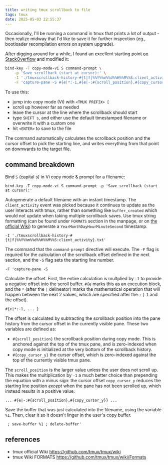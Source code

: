 ```yaml
---
title: writing tmux scrollback to file
tags: tmux
date: 2025-05-03 22:55:37
---
```


Occasionally, I'll be running a command in tmux that prints a lot of output - then realize midway that I'd like to save it for further inspection (eg., bootloader recompilation errors on system upgrade). 

After digging around for a while, I found an excellent starting point [on StackOverflow](https://unix.stackexchange.com/a/26568) and modified it:

```bash
bind-key -T copy-mode-vi S command-prompt \
    -p 'Save scrollback (start at cursor):' \
    -I './tmuxscrollback-history-#{t|f|%%Y%%m%%d%%H%%M%%S:client_activity}.txt' \
    -F 'capture-pane -S #{e|*:-1,#{e|-:#{scroll_position},#{copy_cursor_y}}} ; save-buffer %1 ; delete-buffer'

```

To use this:

- jump into copy mode (Vi) with `<TMUX PREFIX> [`
- scroll up however far as needed
- leave the cursor at the line where the scrollback should start
- type `SHIFT s`, and either use the default timestamped filename or overwrite it with a custom one
- hit `<ENTER>` to save to the file

The command automatically calculates the scrollback position and the cursor offset to pick the starting line, and writes everything from that point on downwards to the target file. 

## command breakdown

Bind `S` (capital s) in Vi copy mode & prompt for a filename:

```
bind-key -T copy-mode-vi S command-prompt -p 'Save scrollback (start at cursor):'
```

Autogenerate a default filename with an instant timestamp. The `client_activity` event was picked because it continues to update as the user interacts with tmux, rather than something like `buffer_created` which would not update when taking multiple scrollback saves. Use tmux string formatting (can be found under `FORMATS` section in the manpage, or on [the official Wiki](https://github.com/tmux/tmux/wiki/Formats)) to generate a `YearMonthDayHourMinuteSecond` timestamp.

```
-I './tmuxscrollback-history-#{t|f|%%Y%%m%%d%%H%%M%%S:client_activity}.txt'
```

The command that the `command-prompt` directive will execute. The `-F` flag is required for the calculation of the scrollback offset defined in the next section, and the `-S` flag sets the starting line number.

```
-F 'capture-pane -S
```

Calculate the offset. First, the entire calculation is multplied by `-1` to provide a negative offset into the scroll buffer. `#{e` marks this as an execution block, and the `*` (after the `|` delineator) marks the mathematical operation that will happen between the next 2 values, which are specified after the `:` (`-1` and the offset).

```
#{e|*:-1, ... }
```

The offset is calculated by subtracting the scrollback position into the pane history from the cursor offset in the currently visible pane. These two variables are defined as:

- `#{scroll_position}` the scrollback position during copy mode. This is anchored against the top of the tmux pane, and is zero-indexed when copy mode is initialized at the very bottom of the scrollback history.
- `#{copy_cursor_y}` the cursor offset, which is zero-indexed against the top of the currently visible tmux pane.

The `scroll_position` is the larger value unless the user does not scroll up. This makes the multiplication by `-1` a much better choice than prepending the equation with a minus sign: the cursor offset `copy_cursor_y` reduces the starting line position _except_ when the pane has not been scrolled up, which instead results in a positive value.

```
... #{e|-:#{scroll_position},#{copy_cursor_y}} ...
```

Save the buffer that was just calculated into the filename, using the variable `%1`. Then, clear it so it doesn't linger in the user's copy buffer.

```
 ; save-buffer %1 ; delete-buffer'
```

## references

- tmux official Wiki
    https://github.com/tmux/tmux/wiki
- tmux Wiki FORMATS
    https://github.com/tmux/tmux/wiki/Formats
